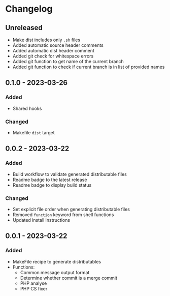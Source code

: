 # Changelog

## Unreleased
-   Make dist includes only `.sh` files
-   Added automatic source header comments
-   Added automatic dist header comment
-   Added git check for whitespace errors
-   Added git function to get name of the current branch
-   Added git function to check if current branch is in list of provided names

## 0.1.0 - 2023-03-26
### Added
-   Shared hooks

### Changed
-   Makefile `dist` target

## 0.0.2 - 2023-03-22
### Added
-   Build workflow to validate generated distributable files
-   Readme badge to the latest release
-   Readme badge to display build status

### Changed
-   Set explicit file order when generating distributable files
-   Removed `function` keyword from shell functions
-   Updated install instructions

## 0.0.1 - 2023-03-22
### Added
-   MakeFile recipe to generate distributables
-   Functions:
    -   Common message output format
    -   Determine whether commit is a merge commit
    -   PHP analyse
    -   PHP CS fixer